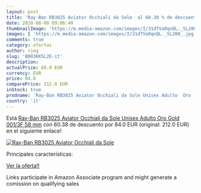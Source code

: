 ```yaml
---
layout: post
title: 'Ray-Ban RB3025 Aviator Occhiali da Sole  al 60.38 % de descuento'
date: 2020-08-08 09:06:40
thumbnailImage: 'https://m.media-amazon.com/images/I/31dTVa0qnQL._SL200_.jpg'
images: [ 'https://m.media-amazon.com/images/I/31dTVa0qnQL._SL200_.jpg' ]
comments: true
category: ofertas
author: ring
slug: 'B003KK5L2E-it'
description:
actualPrice: 84.0 EUR
currency: EUR
price: 84.0
comparePrice: 212.0 EUR
inStock: true
prodname: 'Ray-Ban RB3025 Aviator Occhiali da Sole Unisex Adulto  Oro  Gold 001/3F   58 mm'
country: 'it'
---
```


Está [Ray-Ban RB3025 Aviator Occhiali da Sole Unisex Adulto  Oro  Gold 001/3F   58 mm](https://www.amazon.it/dp/B003KK5L2E/?tag=tolees00-21) con 60.38 de descuento por 84.0 EUR (original: 212.0 EUR) en el siguiente enlace!

[![Ray-Ban RB3025 Aviator Occhiali da Sole ](https://m.media-amazon.com/images/I/31dTVa0qnQL._SL200_.jpg)](https://www.amazon.it/dp/B003KK5L2E/?tag=tolees00-21)

Principales características:


[Ver la oferta!!](https://www.amazon.it/dp/B003KK5L2E/?tag=tolees00-21)

Links participate in Amazon Associate program and might generate a comission on qualifying sales


